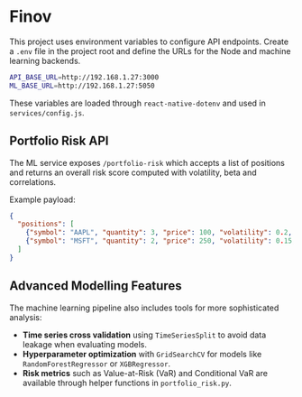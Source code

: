 # Finov

This project uses environment variables to configure API endpoints. Create a `.env` file in the project root and define the URLs for the Node and machine learning backends.

```bash
API_BASE_URL=http://192.168.1.27:3000
ML_BASE_URL=http://192.168.1.27:5050
```

These variables are loaded through `react-native-dotenv` and used in `services/config.js`.

## Portfolio Risk API

The ML service exposes `/portfolio-risk` which accepts a list of positions and
returns an overall risk score computed with volatility, beta and correlations.

Example payload:

```json
{
  "positions": [
    {"symbol": "AAPL", "quantity": 3, "price": 100, "volatility": 0.2, "beta": 1.1},
    {"symbol": "MSFT", "quantity": 2, "price": 250, "volatility": 0.15, "beta": 0.9}
  ]
}
```

## Advanced Modelling Features

The machine learning pipeline also includes tools for more sophisticated
analysis:

- **Time series cross validation** using `TimeSeriesSplit` to avoid data leakage
  when evaluating models.
- **Hyperparameter optimization** with `GridSearchCV` for models like
  `RandomForestRegressor` or `XGBRegressor`.
- **Risk metrics** such as Value-at-Risk (VaR) and Conditional VaR are available
  through helper functions in `portfolio_risk.py`.
